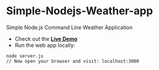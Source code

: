 # Simple-Nodejs-Weather-app
Simple Node.js Command Line Weather Application

* Check out the **[Live Demo](https://fathomless-hamlet-64169.herokuapp.com/)**
* Run the web app locally:
```
node server.js
// Now open your browser and visit: localhost:3000


